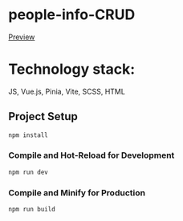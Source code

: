 # people-info-CRUD

[Preview](https://dimakobzar7.github.io/peopleInfoCRUD/)

# Technology stack:

JS, Vue.js, Pinia, Vite, SCSS, HTML


## Project Setup

```sh
npm install
```

### Compile and Hot-Reload for Development

```sh
npm run dev
```

### Compile and Minify for Production

```sh
npm run build
```
